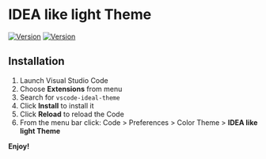 # IDEA like light Theme

[![Version](https://vsmarketplacebadge.apphb.com/version/karsany.vscode-ideal-theme.svg)](https://marketplace.visualstudio.com/items?itemName=karsany.vscode-ideal-theme)
[![Version](https://vsmarketplacebadge.apphb.com/installs/karsany.vscode-ideal-theme.svg)](https://marketplace.visualstudio.com/items?itemName=karsany.vscode-ideal-theme)


## Installation

1. Launch Visual Studio Code
2. Choose __Extensions__ from menu
3. Search for `vscode-ideal-theme`
4. Click __Install__ to install it
5. Click __Reload__ to reload the Code
6. From the menu bar click: Code > Preferences > Color Theme > __IDEA like light Theme__

**Enjoy!**
